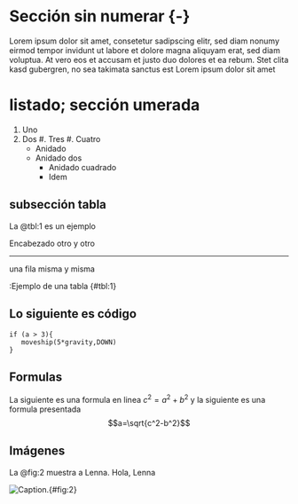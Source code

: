 # Sección sin numerar {-}
Lorem ipsum dolor sit amet, consetetur sadipscing elitr, sed diam nonumy eirmod
tempor invidunt ut labore et dolore magna aliquyam erat, sed diam voluptua.
At vero eos et accusam et justo duo dolores et ea rebum. Stet clita kasd
gubergren, no sea takimata sanctus est Lorem ipsum dolor sit amet

# listado; sección umerada

1. Uno
2. Dos
#. Tres
#. Cuatro
   * Anidado
   - Anidado dos
      + Anidado cuadrado
      * Idem

## subsección tabla

La @tbl:1 es un ejemplo

Encabezado otro  y otro
---------- ----  ------
una fila   misma y misma

:Ejemplo de una tabla {#tbl:1}

## Lo siguiente es código

    if (a > 3){
       moveship(5*gravity,DOWN)
    }

## Formulas
La siguiente es una formula en linea $c^2=a^2+b^2$ y
la siguiente es una formula presentada $$a=\sqrt{c^2-b^2}$$


## Imágenes

La @fig:2  muestra a Lenna. Hola, Lenna

![Caption.](lenna.png){#fig:2}

